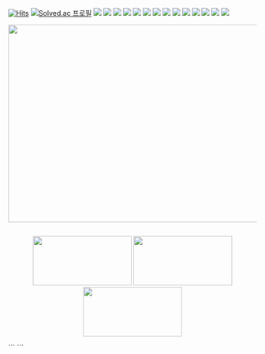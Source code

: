 


[![Hits](https://hits.seeyoufarm.com/api/count/incr/badge.svg?url=https%3A%2F%2Fgithub.com%2Ftinwoon&count_bg=%2379C83D&title_bg=%23555555&icon=&icon_color=%23E7E7E7&title=hits&edge_flat=false)](https://hits.seeyoufarm.com)
[![Solved.ac
프로필](http://mazassumnida.wtf/api/mini/generate_badge?boj=2015136077)](https://solved.ac/2015136077)
 <img src="https://img.shields.io/badge/HTML5-E34F26?style=flat-square&logo=HTML5&logoColor=white" /> 
 <img src="https://img.shields.io/badge/CSS3-1572B6?style=flat-square&logo=CSS3&logoColor=white" /> 
 <img src="https://img.shields.io/badge/JavaScript-F7DF1E?style=flat-square&logo=JavaScript&logoColor=white" /> 
 <img src="https://img.shields.io/badge/Node.js-339933?style=flat-square&logo=Node.js&logoColor=white" /> 
 <img src="https://img.shields.io/badge/MySQL-4479A1?style=flat-square&logo=MySQL&logoColor=white" /> 
 <img src="https://img.shields.io/badge/Python-3766AB?style=flat-square&logo=Python&logoColor=white" /> 
 <img src="https://img.shields.io/badge/C-A8B9CC?style=flat-square&logo=C&logoColor=white" /> 
 <img src="https://img.shields.io/badge/C%2B%2B-00599C?style=flat-square&logo=C%2B%2B&logoColor=white" /> 
 <img src="https://img.shields.io/badge/Java-007396?style=flat-square&logo=Java&logoColor=white" /> 
 <img src="https://img.shields.io/badge/Android-3DDC84?style=flat-square&logo=Android&logoColor=white" /> 
 <img src="https://img.shields.io/badge/Arduino-00979D?style=flat-square&logo=arduino&logoColor=white" /> 
 <img src="https://img.shields.io/badge/Raspberry Pi-A22846?style=flat-square&logo=Raspberry Pi&logoColor=white" /> 
 <img src="https://img.shields.io/badge/Git-F05032?style=flat-square&logo=Git&logoColor=white" /> 
 <img src="https://img.shields.io/badge/GitHub-181717?style=flat-square&logo=GitHub&logoColor=white" /> 

<p align="center"><img src = "https://img1.daumcdn.net/thumb/R1280x0/?scode=mtistory2&fname=https%3A%2F%2Fblog.kakaocdn.net%2Fdn%2FbHVvOq%2FbtqTJl4mBlc%2FSuSTgmO2jiONI7ymPrHqC0%2Fimg.gif" height = "400px" width = "900px"></img>
</p>

<!--<h3 align="center">🌳 Tech Stack 🌳</h3>-->


<!--<h3 align="center">🧷 I've used 🧷</h3>-->


```
```
<p align="center">
<img src="http://mazassumnida.wtf/api/v2/generate_badge?boj=2015136077" height = "100px" width = "200px"/>
<img src="https://github-profile-summary-cards.vercel.app/api/cards/repos-per-language?username=tinwoon&theme=solarized_dark"  height="100px" width = "200px" /> 
<img src="https://github-profile-summary-cards.vercel.app/api/cards/profile-details?username=tinwoon&theme=solarized_dark" height="100px" width = "200px" /> 
</p>
```
```


<!--
**tinwoon/tinwoon** is a ✨ _special_ ✨ repository because its `README.md` (this file) appears on your GitHub profile.


Here are some ideas to get you started:



- 🔭 I’m currently working on ...
- 🌱 I’m currently learning ...
- 👯 I’m looking to collaborate on ...
- 🤔 I’m looking for help with ...
- 💬 Ask me about ...
- 📫 How to reach me: ...
- 😄 Pronouns: ...
- ⚡ Fun fact: ...
-->
